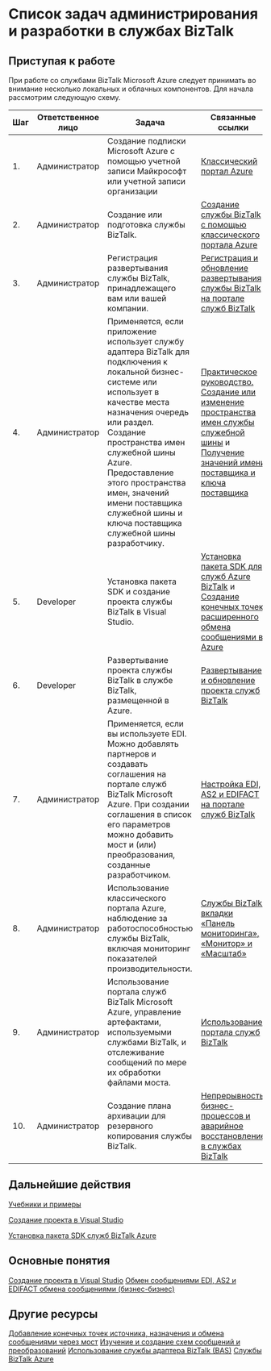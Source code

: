 <properties
	pageTitle="Список задач администрирования и разработки в службах BizTalk | Microsoft Azure" 
	description="Планирование и инструкции по развертыванию служб BizTalk Azure"
	services="biztalk-services"
	documentationCenter=""
	authors="msftman"
	manager="erikre"
	editor=""/>

<tags
	ms.service="biztalk-services"
	ms.workload="integration"
	ms.tgt_pltfrm="na"
	ms.devlang="na"
	ms.topic="article"
	ms.date="02/29/2016"
	ms.author="deonhe"/>

# Список задач администрирования и разработки в службах BizTalk  

## Приступая к работе
При работе со службами BizTalk Microsoft Azure следует принимать во внимание несколько локальных и облачных компонентов. Для начала рассмотрим следующую схему.

|Шаг|Ответственное лицо|Задача|Связанные ссылки|
|----|----|----|----|
1\.|Администратор|Создание подписки Microsoft Azure с помощью учетной записи Майкрософт или учетной записи организации|[Классический портал Azure](http://go.microsoft.com/fwlink/p/?LinkID=213885)|
|2\.|Администратор|Создание или подготовка службы BizTalk.|[Создание службы BizTalk с помощью классического портала Azure](http://go.microsoft.com/fwlink/p/?LinkID=302280)|
|3\.|Администратор|Регистрация развертывания службы BizTalk, принадлежащего вам или вашей компании.|[Регистрация и обновление развертывания службы BizTalk на портале служб BizTalk](https://msdn.microsoft.com/library/azure/hh689837.aspx)|
|4\.|Администратор|Применяется, если приложение использует службу адаптера BizTalk для подключения к локальной бизнес-системе или использует в качестве места назначения очередь или раздел. Создание пространства имен служебной шины Azure. Предоставление этого пространства имен, значений имени поставщика служебной шины и ключа поставщика служебной шины разработчику.|[Практическое руководство. Создание или изменение пространства имен службы служебной шины](../service-bus/service-bus-dotnet-get-started-with-queues.md) и [Получение значений имени поставщика и ключа поставщика](biztalk-issuer-name-issuer-key.md)|
|5\.|Developer|Установка пакета SDK и создание проекта службы BizTalk в Visual Studio.|[Установка пакета SDK для служб Azure BizTalk](https://msdn.microsoft.com/library/azure/hh689760.aspx) и [Создание конечных точек расширенного обмена сообщениями в Azure](https://msdn.microsoft.com/library/azure/hh689766.aspx)|
|6\.|Developer|Развертывание проекта службы BizTalk в службе BizTalk, размещенной в Azure.|[Развертывание и обновление проекта служб BizTalk](https://msdn.microsoft.com/library/azure/hh689881.aspx)|
|7\.|Администратор|Применяется, если вы используете EDI. Можно добавлять партнеров и создавать соглашения на портале служб BizTalk Microsoft Azure. При создании соглашения в список его параметров можно добавить мост и (или) преобразования, созданные разработчиком.|[Настройка EDI, AS2 и EDIFACT на портале служб BizTalk](https://msdn.microsoft.com/library/azure/hh689853.aspx)|
|8\.|Администратор|Использование классического портала Azure, наблюдение за работоспособностью службы BizTalk, включая мониторинг показателей производительности.|[Службы BizTalk: вкладки «Панель мониторинга», «Монитор» и «Масштаб»](http://go.microsoft.com/fwlink/p/?LinkID=302281)|
|9\.|Администратор|Использование портала служб BizTalk Microsoft Azure, управление артефактами, используемыми службами BizTalk, и отслеживание сообщений по мере их обработки файлами моста.|[Использование портала служб BizTalk](https://msdn.microsoft.com/library/azure/dn874043.aspx)|
|10\.|Администратор|Создание плана архивации для резервного копирования службы BizTalk.|[Непрерывность бизнес-процессов и аварийное восстановление в службах BizTalk](https://msdn.microsoft.com/library/azure/dn509557.aspx) |  
## Дальнейшие действия
[Учебники и примеры](https://msdn.microsoft.com/library/azure/hh689895.aspx)

[Создание проекта в Visual Studio](https://msdn.microsoft.com/library/azure/hh689811.aspx)

[Установка пакета SDK служб BizTalk Azure](https://msdn.microsoft.com/library/azure/hh689760.aspx)

## Основные понятия
[Создание проекта в Visual Studio](https://msdn.microsoft.com/library/azure/hh689811.aspx) [Обмен сообщениями EDI, AS2 и EDIFACT обмена сообщениями (бизнес-бизнес)](https://msdn.microsoft.com/library/azure/hh689898.aspx)
## Другие ресурсы  
[Добавление конечных точек источника, назначения и обмена сообщениями через мост](https://msdn.microsoft.com/library/azure/hh689877.aspx) [Изучение и создание схем сообщений и преобразований](https://msdn.microsoft.com/library/azure/hh689905.aspx) [Использование службы адаптера BizTalk (BAS)](https://msdn.microsoft.com/library/azure/hh689889.aspx) [Службы BizTalk Azure](http://go.microsoft.com/fwlink/p/?LinkID=303664)

<!---HONumber=AcomDC_0608_2016-->